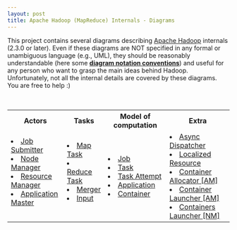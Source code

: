 ```yaml
---
layout: post
title: Apache Hadoop (MapReduce) Internals - Diagrams
---
```

This project contains several diagrams describing [Apache Hadoop](http://hadoop.apache.org/.html) internals (2.3.0 or later). Even if these diagrams are NOT specified in any formal or unambiguous language (e.g., UML), they should be reasonably understandable (here some **[diagram notation conventions](DiagramConventions.html)**) and useful for any person who want to grasp the main ideas behind Hadoop. Unfortunately, not all the internal details are covered by these diagrams. You are free to help :)

<br />  
<table>
<tr>

<th>Actors</th>
<th>Tasks</th>
<th>Model of computation</th>
<th>Extra</th>

</tr>
<tr>

<td>
  <li><a href="JobSubmitter.html">Job Submitter</a></li>
  <li><a href="NodeManager.html">Node Manager</a></li>
  <li><a href="ResourceManager.html">Resource Manager</a></li>
  <li><a href="ApplicationMaster.html">Application Master</a></li> 
  <br /> 
</td>

<td>
  <li><a href="MapTask.html">Map Task</a></li>
  <li><a href="ReduceTask.html">Reduce Task</a></li>
  <li><a href="MapReduceMerge.html">Merger</a></li>
  <li><a href="MapReduceInput.html">Input</a></li>
  <br />
</td>

<td>
  <li><a href="Job.html">Job</a></li>
  <li><a href="Task.html">Task</a></li>
  <li><a href="TaskAttempt.html">Task Attempt</a></li>
  <li><a href="Application.html">Application</a></li>
  <li><a href="Container.html">Container</a></li>
</td>

<td>
  <li><a href="AsyncDispatcher.html">Async Dispatcher</a></li>
  <li><a href="LocalizedResource.html">Localized Resource</a></li>
  <li><a href="ContainerAllocator.html">Container Allocator [AM]</a></li>
  <li><a href="ContainerLauncher.html">Container Launcher [AM]</a></li>
  <li><a href="ContainersLauncher.html">Containers Launcher [NM]</a></li>
</td>
</tr>
</table>

